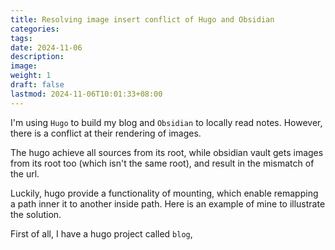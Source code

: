 ```yaml
---
title: Resolving image insert conflict of Hugo and Obsidian
categories: 
tags: 
date: 2024-11-06
description: 
image: 
weight: 1
draft: false
lastmod: 2024-11-06T10:01:33+08:00
---
```

I'm using `Hugo` to build my blog and `Obsidian` to locally read notes. However, there is a conflict at their rendering of images.

The hugo achieve all sources from its root, while obsidian vault gets images from its root too (which isn't the same root), and result in the mismatch of the url.

Luckily, hugo provide a functionality of mounting, which enable remapping a path inner it to another inside path. Here is an example of mine to illustrate the solution.

First of all, I have a hugo project called `blog`, 